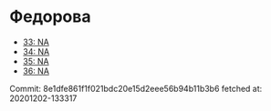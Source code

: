# Федорова
- [33: NA](33.md)
- [34: NA](34.md)
- [35: NA](35.md)
- [36: NA](36.md)

Commit: 8e1dfe861f1f021bdc20e15d2eee56b94b11b3b6
 fetched at: 20201202-133317
